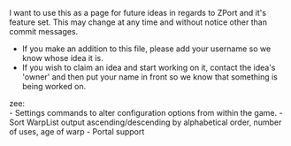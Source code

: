 I want to use this as a page for future ideas in regards to ZPort and it's feature set.
This may change at any time and without notice other than commit messages.

* If you make an addition to this file, please add your username so we know whose idea it is.
* If you wish to claim an idea and start working on it, contact the idea's 'owner' and then put your name in front so we know that something is being worked on.

zee:    
    - Settings commands to alter configuration options from within the game.
    - Sort WarpList output ascending/descending by alphabetical order, number of uses, age of warp
    - Portal support